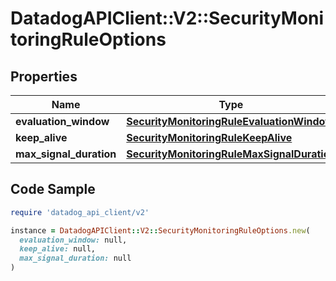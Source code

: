 # DatadogAPIClient::V2::SecurityMonitoringRuleOptions

## Properties

| Name | Type | Description | Notes |
| ---- | ---- | ----------- | ----- |
| **evaluation_window** | [**SecurityMonitoringRuleEvaluationWindow**](SecurityMonitoringRuleEvaluationWindow.md) |  | [optional] |
| **keep_alive** | [**SecurityMonitoringRuleKeepAlive**](SecurityMonitoringRuleKeepAlive.md) |  | [optional] |
| **max_signal_duration** | [**SecurityMonitoringRuleMaxSignalDuration**](SecurityMonitoringRuleMaxSignalDuration.md) |  | [optional] |

## Code Sample

```ruby
require 'datadog_api_client/v2'

instance = DatadogAPIClient::V2::SecurityMonitoringRuleOptions.new(
  evaluation_window: null,
  keep_alive: null,
  max_signal_duration: null
)
```

